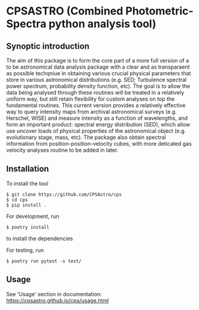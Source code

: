# CPSASTRO (Combined Photometric-Spectra python analysis tool)

## Synoptic introduction
The aim of this package is to form the core part of a more full version of a to be astronomical data analysis package with a clear and as transparaent as possible techqniue in obtaining various crucial physical parameters that store in various astronomical distributions (e.g. SED; Turbulence spectral power spectrum, probability density function, etc). The goal is to allow the data being analysed through these routines will be treated in a relatively uniform way, but still retain flexibility for custom analyses on top the fundamental routines. This current version provides a relatively effective way to query intensity maps from archival astronomical surveys (e.g. Herschel, WISE) and measure intensity as a function of wavelengths, and form an important product: spectral energy distribution (SED), which allow use uncover loads of physical properties of the astronomical object (e.g. evolutionary stage, mass, etc). The package also obtain spectral information from position-position-velocity cubes, with more deticated gas velocity analyses routine to be added in later.  

## Installation
To install the tool
```
$ git clone https://github.com/CPSAstro/cps
$ cd cps
$ pip install .
```

For development, run
```
$ poetry install
```
to install the dependencies

For testing, run 
```
$ poetry run pytest -s test/
```

## Usage
See 'Usage' section in documentation:  https://cpsastro.github.io/cps/usage.html

